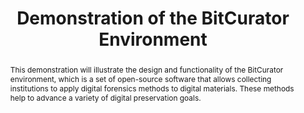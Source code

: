 ---
abstract: This demonstration will illustrate the design and functionality of the BitCurator
  environment, which is a set of open-source software that allows collecting institutions
  to apply digital forensics methods to digital materials. These methods help to advance
  a variety of digital preservation goals.
creators:
- Lee, Christopher A.
date: null
document_url: https://services.phaidra.univie.ac.at/api/object/o:378013/download
grand_parent: iPRES
institutions: []
keywords:
- forensics
- preservation
- dfxml
- metadata
- privacy
- collections
- acquisition
- lisbon
landing_page_url: https://phaidra.univie.ac.at/o:378013
language: eng
layout: publication
license: CC BY-SA 2.0 AT
notes_url: null
parent: iPRES 2013
presentation_url: null
publication_type: poster
size: 240868
source_name: iPRES
title: Demonstration of the BitCurator Environment
year: 2013
---